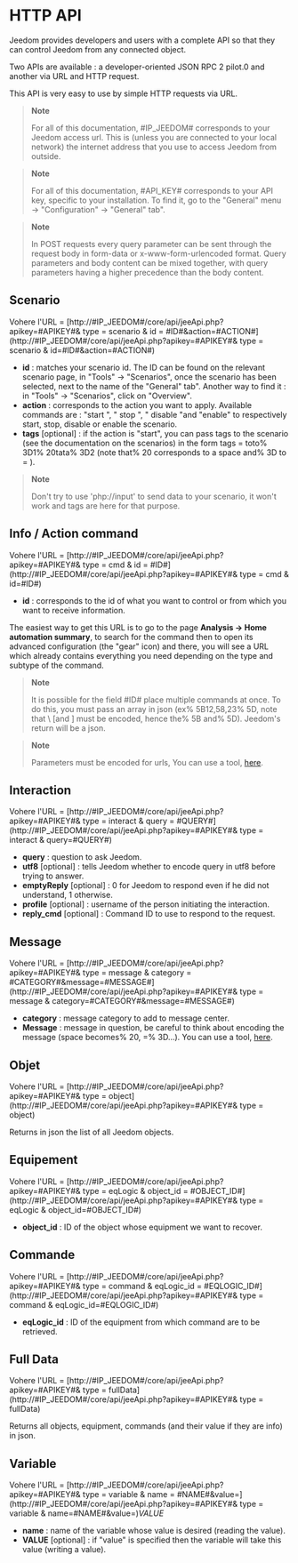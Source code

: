 # HTTP API

Jeedom provides developers and users with a complete API so that they can control Jeedom from any connected object.

Two APIs are available : a developer-oriented JSON RPC 2 pilot.0 and another via URL and HTTP request.

This API is very easy to use by simple HTTP requests via URL.

> **Note**
>
> For all of this documentation, \#IP\_JEEDOM\# corresponds to your Jeedom access url. This is (unless you are connected to your local network) the internet address that you use to access Jeedom from outside.

> **Note**
>
> For all of this documentation, \#API\_KEY\# corresponds to your API key, specific to your installation. To find it, go to the "General" menu → "Configuration" → "General" tab".

> **Note**
>
> In POST requests every query parameter can be sent through the request body in form-data or x-www-form-urlencoded format. 
> Query parameters and body content can be mixed together, with query parameters having a higher precedence than the body content.

## Scenario

Vohere l'URL = [http://\#IP\_JEEDOM\#/core/api/jeeApi.php?apikey=\#APIKEY\#& type = scenario & id = \#ID\#&action=\#ACTION\#](http://#IP_JEEDOM#/core/api/jeeApi.php?apikey=#APIKEY#& type = scenario & id=#ID#&action=#ACTION#)

- **id** : matches your scenario id. The ID can be found on the relevant scenario page, in "Tools" → "Scenarios", once the scenario has been selected, next to the name of the "General" tab". Another way to find it : in "Tools" → "Scenarios", click on "Overview".
- **action** : corresponds to the action you want to apply. Available commands are : "start ", " stop ", " disable "and "enable" to respectively start, stop, disable or enable the scenario.
- **tags** \[optional\] : if the action is "start", you can pass tags to the scenario (see the documentation on the scenarios) in the form tags = toto% 3D1% 20tata% 3D2 (note that% 20 corresponds to a space and% 3D to = ).

> **Note**
>
> Don't try to use 'php://input' to send data to your scenario, it won't work and tags are here for that purpose.

##  Info / Action command

Vohere l'URL = [http://\#IP\_JEEDOM\#/core/api/jeeApi.php?apikey=\#APIKEY\#& type = cmd & id = \#ID\#](http://#IP_JEEDOM#/core/api/jeeApi.php?apikey=#APIKEY#& type = cmd & id=#ID#)

- **id** : corresponds to the id of what you want to control or from which you want to receive information.

The easiest way to get this URL is to go to the page **Analysis → Home automation summary**, to search for the command then to open its advanced configuration (the "gear" icon) and there, you will see a URL which already contains everything you need depending on the type and subtype of the command.

> **Note**
>
> It is possible for the field \#ID\# place multiple commands at once. To do this, you must pass an array in json (ex% 5B12,58,23% 5D, note that \ [and \] must be encoded, hence the% 5B and% 5D). Jeedom&#39;s return will be a json.

> **Note**
>
> Parameters must be encoded for urls, You can use a tool, [here](https://meyerweb.com/eric/tools/dencoder/).

## Interaction

Vohere l'URL = [http://\#IP\_JEEDOM\#/core/api/jeeApi.php?apikey=\#APIKEY\#& type = interact & query = \#QUERY\#](http://#IP_JEEDOM#/core/api/jeeApi.php?apikey=#APIKEY#& type = interact & query=#QUERY#)

- **query** : question to ask Jeedom.
- **utf8** \[optional\] : tells Jeedom whether to encode query in utf8 before trying to answer.
- **emptyReply** \[optional\] : 0 for Jeedom to respond even if he did not understand, 1 otherwise.
- **profile** \[optional\] : username of the person initiating the interaction.
- **reply\_cmd** \[optional\] : Command ID to use to respond to the request.

## Message

Vohere l'URL = [http://\#IP\_JEEDOM\#/core/api/jeeApi.php?apikey=\#APIKEY\#& type = message & category = \#CATEGORY\#&message=\#MESSAGE\#](http://#IP_JEEDOM#/core/api/jeeApi.php?apikey=#APIKEY#& type = message & category=#CATEGORY#&message=#MESSAGE#)

- **category** : message category to add to message center.
- **Message** : message in question, be careful to think about encoding the message (space becomes% 20, =% 3D…). You can use a tool, [here](https://meyerweb.com/eric/tools/dencoder/).

## Objet

Vohere l'URL = [http://\#IP\_JEEDOM\#/core/api/jeeApi.php?apikey=\#APIKEY\#& type = object](http://#IP_JEEDOM#/core/api/jeeApi.php?apikey=#APIKEY#& type = object)

Returns in json the list of all Jeedom objects.

## Equipement

Vohere l'URL = [http://\#IP\_JEEDOM\#/core/api/jeeApi.php?apikey=\#APIKEY\#& type = eqLogic & object\_id = \#OBJECT\_ID\#](http://#IP_JEEDOM#/core/api/jeeApi.php?apikey=#APIKEY#& type = eqLogic & object_id=#OBJECT_ID#)

- **object\_id** : ID of the object whose equipment we want to recover.

## Commande

Vohere l'URL = [http://\#IP\_JEEDOM\#/core/api/jeeApi.php?apikey=\#APIKEY\#& type = command & eqLogic\_id = \#EQLOGIC\_ID\#](http://#IP_JEEDOM#/core/api/jeeApi.php?apikey=#APIKEY#& type = command & eqLogic_id=#EQLOGIC_ID#)

- **eqLogic\_id** : ID of the equipment from which command are to be retrieved.

## Full Data

Vohere l'URL = [http://\#IP\_JEEDOM\#/core/api/jeeApi.php?apikey=\#APIKEY\#& type = fullData](http://#IP_JEEDOM#/core/api/jeeApi.php?apikey=#APIKEY#& type = fullData)

Returns all objects, equipment, commands (and their value if they are info) in json.

## Variable

Vohere l'URL = [http://\#IP\_JEEDOM\#/core/api/jeeApi.php?apikey=\#APIKEY\#& type = variable & name = \#NAME\#&value=](http://#IP_JEEDOM#/core/api/jeeApi.php?apikey=#APIKEY#& type = variable & name=#NAME#&value=)*VALUE*

- **name** : name of the variable whose value is desired (reading the value).
- **VALUE** \[optional\] : if "value" is specified then the variable will take this value (writing a value).
